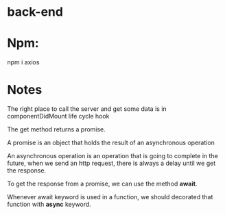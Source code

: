 # back-end

<h1>Npm:</h1>

<p>npm i axios</p>

<h1>Notes</h1>

<p>The right place to call the server and get some data is in componentDidMount life cycle hook</p>
<p>The get method returns a promise.</p>
<p>A promise is an object that holds the result of an asynchronous operation</p>
<p>An asynchronous operation is an operation that is going to complete in the future, when we send an http request, there is always a delay
until we get the response.
</p>
<p>To get the response from a promise, we can use the method <b>await</b>.</p>
<p>Whenever await keyword is used in a function, we should decorated that function with <b>async</b> keyword.</p>
